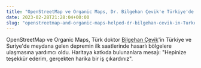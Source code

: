 ```yaml
---
title: "OpenStreetMap ve Organic Maps, Dr. Bilgehan Çevik'e Türkiye'de yardımcı oldu"
date: 2023-02-28T21:28:04+00:00
slug: "openstreetmap-and-organic-maps-helped-dr-bilgehan-cevik-in-Turkey"
---
```


OpenStreetMap ve Organic Maps, Türk doktor [Bilgehan Çevik](https://www.openstreetmap.org/user/pedrito1414/diary/401061)'in Türkiye ve Suriye'de meydana gelen depremin ilk saatlerinde hasarlı bölgelere ulaşmasına yardımcı oldu. Haritaya katkıda bulunanlara mesajı: "Hepinize teşekkür ederim, gerçekten harika bir iş çıkardınız".
